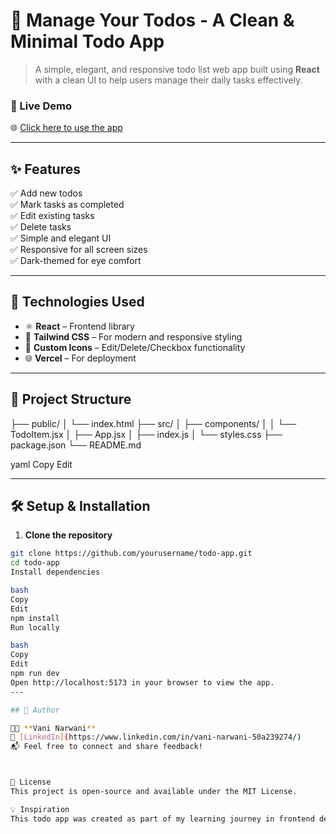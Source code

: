 # 📝 Manage Your Todos - A Clean & Minimal Todo App

> A simple, elegant, and responsive todo list web app built using **React** with a clean UI to help users manage their daily tasks effectively.

### 🔗 Live Demo
🌐 [Click here to use the app](https://to-do-2mmm-2drlnn6rp-vanis-projects-6eb66e48.vercel.app/)

---

## ✨ Features

✅ Add new todos  
✅ Mark tasks as completed  
✅ Edit existing tasks  
✅ Delete tasks  
✅ Simple and elegant UI  
✅ Responsive for all screen sizes  
✅ Dark-themed for eye comfort  

---



## 🚀 Technologies Used

- ⚛️ **React** – Frontend library
- 💅 **Tailwind CSS** – For modern and responsive styling
- 🎨 **Custom Icons** – Edit/Delete/Checkbox functionality
- 🌐 **Vercel** – For deployment

---

## 📁 Project Structure

├── public/
│ └── index.html
├── src/
│ ├── components/
│ │ └── TodoItem.jsx
│ ├── App.jsx
│ ├── index.js
│ └── styles.css
├── package.json
└── README.md

yaml
Copy
Edit

---

## 🛠️ Setup & Installation

1. **Clone the repository**  
```bash
git clone https://github.com/yourusername/todo-app.git
cd todo-app
Install dependencies

bash
Copy
Edit
npm install
Run locally

bash
Copy
Edit
npm run dev
Open http://localhost:5173 in your browser to view the app.
---

## 🌟 Author

👩‍💻 **Vani Narwani**  
🔗 [LinkedIn](https://www.linkedin.com/in/vani-narwani-50a239274/)  
📬 Feel free to connect and share feedback!



📄 License
This project is open-source and available under the MIT License.

💡 Inspiration
This todo app was created as part of my learning journey in frontend development. It's clean, fast, and designed with simplicity in mind — perfect for everyday task management.
